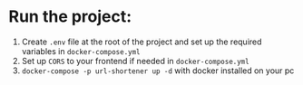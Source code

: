 # Run the project:
1. Create `.env` file at the root of the project and set up the required variables in `docker-compose.yml`
2. Set up `CORS` to your frontend if needed in `docker-compose.yml`
3. `docker-compose -p url-shortener up -d` with docker installed on your pc
